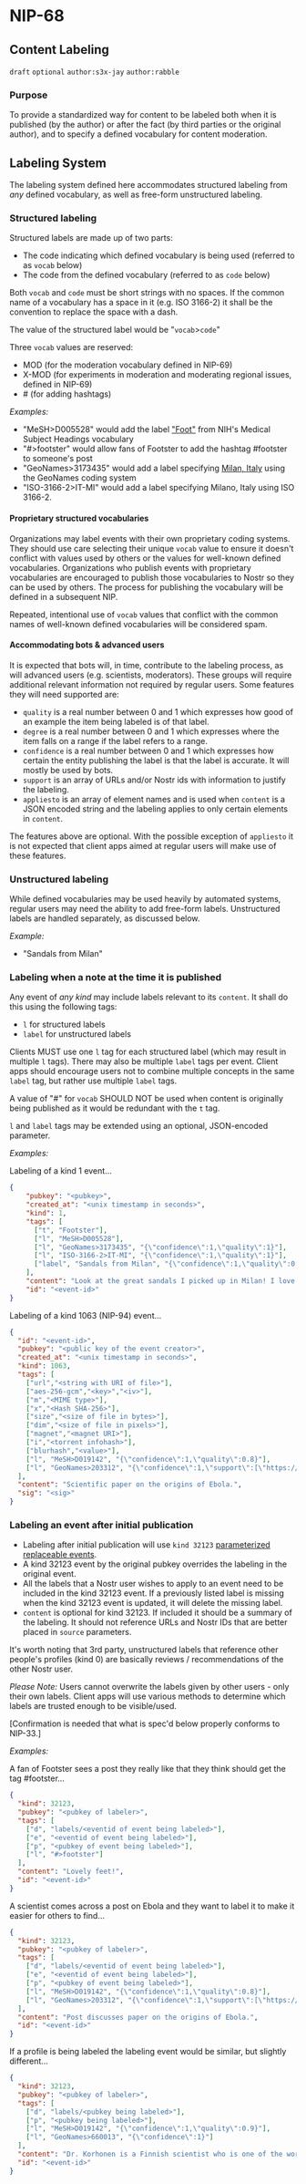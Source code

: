 NIP-68
======

Content Labeling
----------------

`draft` `optional` `author:s3x-jay` `author:rabble`

### Purpose

To provide a standardized way for content to be labeled both when it is published (by the author) or after the fact (by third parties or the original author), and to specify a defined vocabulary for content moderation.

## Labeling System

The labeling system defined here accommodates structured labeling from _any_ defined vocabulary, as well as free-form unstructured labeling. 

### Structured labeling

Structured labels are made up of two parts:
- The code indicating which defined vocabulary is being used (referred to as `vocab` below)
- The code from the defined vocabulary (referred to as `code` below)

Both `vocab` and `code` must be short strings with no spaces. If the common name of a vocabulary has a space in it (e.g. ISO 3166-2) it shall be the convention to replace the space with a dash.

The value of the structured label would be "`vocab`>`code`"

Three `vocab` values are reserved:
- MOD (for the moderation vocabulary defined in NIP-69)
- X-MOD (for experiments in moderation and moderating regional issues, defined in NIP-69)
- \# (for adding hashtags)

_Examples:_
- "MeSH>D005528" would add the label ["Foot"](https://meshb.nlm.nih.gov/record/ui?ui=D005528) from NIH's Medical Subject Headings vocabulary
- "#>footster" would allow fans of Footster to add the hashtag #footster to someone's post
- "GeoNames>3173435" would add a label specifying [Milan, Italy](https://www.geonames.org/3173435/milan.html) using the GeoNames coding system
- "ISO-3166-2>IT-MI" would add a label specifying Milano, Italy using ISO 3166-2.

#### Proprietary structured vocabularies

Organizations may label events with their own proprietary coding systems. They should use care selecting their unique `vocab` value to ensure it doesn't conflict with values used by others or the values for well-known defined vocabularies. Organizations who publish events with proprietary vocabularies are encouraged to publish those vocabularies to Nostr so they can be used by others. The process for publishing the vocabulary will be defined in a subsequent NIP.

Repeated, intentional use of `vocab` values that conflict with the common names of well-known defined vocabularies will be considered spam.

#### Accommodating bots & advanced users

It is expected that bots will, in time, contribute to the labeling process, as will advanced users (e.g. scientists, moderators). These groups will require additional relevant information not required by regular users. Some features they will need supported are:

- `quality` is a real number between 0 and 1 which expresses how good of an example the item being labeled is of that label.
- `degree` is a real number between 0 and 1 which expresses where the item falls on a range if the label refers to a range. 
- `confidence` is a real number between 0 and 1 which expresses how certain the entity publishing the label is that the label is accurate. It will mostly be used by bots.
- `support` is an array of URLs and/or Nostr ids with information to justify the labeling.  
- `appliesto` is an array of element names and is used when `content` is a JSON encoded string and the labeling applies to only certain elements in `content`.

The features above are optional. With the possible exception of `appliesto` it is not expected that client apps aimed at regular users will make use of these features.

### Unstructured labeling

While defined vocabularies may be used heavily by automated systems, regular users may need the ability to add free-form labels. Unstructured labels are handled separately, as discussed below.

_Example:_ 
- "Sandals from Milan"

### Labeling when a note at the time it is published

Any event of _any kind_ may include labels relevant to its `content`. It shall do this using the following tags:
- `l` for structured labels
- `label` for unstructured labels

Clients MUST use one `l` tag for each structured label (which may result in multiple `l` tags). There may also be multiple `label` tags per event. Client apps should encourage users not to combine multiple concepts in the same `label` tag, but rather use multiple `label` tags. 

A value of "#" for `vocab` SHOULD NOT be used when content is originally being published as it would be redundant with the `t` tag.

`l` and `label` tags may be extended using an optional, JSON-encoded parameter.

_Examples:_ 

Labeling of a kind 1 event…
```json
{
    "pubkey": "<pubkey>",
    "created_at": "<unix timestamp in seconds>",
    "kind": 1,
    "tags": [
      ["t", "Footster"],
      ["l", "MeSH>D005528"],
      ["l", "GeoNames>3173435", "{\"confidence\":1,\"quality\":1}"],
      ["l", "ISO-3166-2>IT-MI", "{\"confidence\":1,\"quality\":1}"],
      ["label", "Sandals from Milan", "{\"confidence\":1,\"quality\":0.9}"] 
    ],
    "content": "Look at the great sandals I picked up in Milan! I love how my feet look in them… https://domain.com/image.jpg",
    "id": "<event-id>"
}
```
Labeling of a kind 1063 (NIP-94) event…
```json
{
  "id": "<event-id>",
  "pubkey": "<public key of the event creator>",
  "created_at": "<unix timestamp in seconds>",
  "kind": 1063,
  "tags": [
    ["url","<string with URI of file>"],
    ["aes-256-gcm","<key>","<iv>"],
    ["m","<MIME type>"],
    ["x","<Hash SHA-256>"],
    ["size","<size of file in bytes>"],
    ["dim","<size of file in pixels>"],
    ["magnet","<magnet URI>"],
    ["i","<torrent infohash>"],
    ["blurhash","<value>"],
    ["l", "MeSH>D019142", "{\"confidence\":1,\"quality\":0.8}"],
    ["l", "GeoNames>203312", "{\"confidence\":1,\"support\":[\"https://www.cdc.gov/vhf/ebola/history/chronology.html\"]}"]
  ],
  "content": "Scientific paper on the origins of Ebola.",
  "sig": "<sig>"
}
```

### Labeling an event after initial publication

- Labeling after initial publication will use `kind 32123` [parameterized replaceable events](https://github.com/nostr-protocol/nips/blob/master/33.md).
- A kind 32123 event by the original pubkey overrides the labeling in the original event.
- All the labels that a Nostr user wishes to apply to an event need to be included in the kind 32123 event. If a previously listed label is missing when the kind 32123 event is updated, it will delete the missing label. 
- `content` is optional for kind 32123. If included it should be a summary of the labeling. It should not reference URLs and Nostr IDs that are better placed in `source` parameters.

It's worth noting that 3rd party, unstructured labels that reference other people's profiles (kind 0) are basically reviews / recommendations of the other Nostr user. 

_Please Note:_ Users cannot overwrite the labels given by other users - only their own labels. Client apps will use various methods to determine which labels are trusted enough to be visible/used.

[Confirmation is needed that what is spec'd below properly conforms to NIP-33.]

_Examples:_ 

A fan of Footster sees a post they really like that they think should get the tag #footster…
```json
{
  "kind": 32123,
  "pubkey": "<pubkey of labeler>",
  "tags": [
    ["d", "labels/<eventid of event being labeled>"],
    ["e", "<eventid of event being labeled>"],
    ["p", "<pubkey of event being labeled>"],
    ["l", "#>footster"]
  ],
  "content": "Lovely feet!",
  "id": "<event-id>"
}
```
A scientist comes across a post on Ebola and they want to label it to make it easier for others to find…
```json
{
  "kind": 32123,
  "pubkey": "<pubkey of labeler>",
  "tags": [
    ["d", "labels/<eventid of event being labeled>"],
    ["e", "<eventid of event being labeled>"],
    ["p", "<pubkey of event being labeled>"],
    ["l", "MeSH>D019142", "{\"confidence\":1,\"quality\":0.8}"],
    ["l", "GeoNames>203312", "{\"confidence\":1,\"support\":[\"https://www.cdc.gov/vhf/ebola/history/chronology.html\"]}"]
  ],
  "content": "Post discusses paper on the origins of Ebola.",
  "id": "<event-id>"
}
```
If a profile is being labeled the labeling event would be similar, but slightly different…

```json
{
  "kind": 32123,
  "pubkey": "<pubkey of labeler>",
  "tags": [
    ["d", "labels/<pubkey being labeled>"],
    ["p", "<pubkey being labeled>"],
    ["l", "MeSH>D019142", "{\"confidence\":1,\"quality\":0.9}"],
    ["l", "GeoNames>660013", "{\"confidence\":1}"]
  ],
  "content": "Dr. Korhonen is a Finnish scientist who is one of the world's leading experts on Ebola.",
  "id": "<event-id>"
}
```
